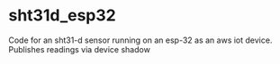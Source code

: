# sht31d_esp32
Code for an sht31-d sensor running on an esp-32 as an aws iot device. Publishes readings via device shadow
